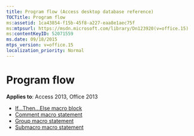```yaml
---
title: Program flow (Access desktop database reference)
TOCTitle: Program flow
ms:assetid: 1ca43854-f15b-45f8-a227-eaa8e1aec75f
ms:mtpsurl: https://msdn.microsoft.com/library/Dn123920(v=office.15)
ms:contentKeyID: 52071559
ms.date: 09/18/2015
mtps_version: v=office.15
localization_priority: Normal
---
```


# Program flow

**Applies to**: Access 2013, Office 2013

- [If...Then...Else macro block](if-then-else-macro-block.md)
- [Comment macro statement](comment-macro-statement.md)
- [Group macro statement](group-macro-statement.md)
- [Submacro macro statement](submacro-macro-statement.md)

